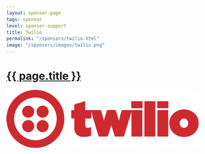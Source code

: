 ```yaml
---
layout: sponsor-page
tags: sponsor
level: sponsor-support
title: Twilio
permalink: "/sponsors/twilio.html"
image: "/sponsors/images/twilio.png"
---
```


<h1 class="sponsor">
  <a href="{{page.permalink}}">{{ page.title }}</a>
</h1>

<img src="/sponsors/images/twilio.png" class="sponsor-no-text" />


